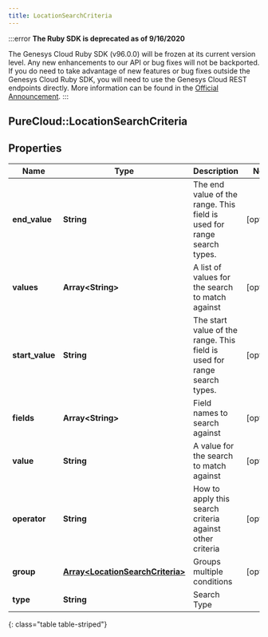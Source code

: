 ```yaml
---
title: LocationSearchCriteria
---
```


:::error
**The Ruby SDK is deprecated as of 9/16/2020**

The Genesys Cloud Ruby SDK (v96.0.0) will be frozen at its current version level. Any new enhancements to our API or bug fixes will not be backported. If you do need to take advantage of new features or bug fixes outside the Genesys Cloud Ruby SDK, you will need to use the Genesys Cloud REST endpoints directly. More information can be found in the [Official Announcement](https://developer.mypurecloud.com/forum/t/announcement-genesys-cloud-ruby-sdk-end-of-life/8850).
:::


## PureCloud::LocationSearchCriteria

## Properties

|Name | Type | Description | Notes|
|------------ | ------------- | ------------- | -------------|
| **end_value** | **String** | The end value of the range. This field is used for range search types. | [optional] |
| **values** | **Array&lt;String&gt;** | A list of values for the search to match against | [optional] |
| **start_value** | **String** | The start value of the range. This field is used for range search types. | [optional] |
| **fields** | **Array&lt;String&gt;** | Field names to search against | [optional] |
| **value** | **String** | A value for the search to match against | [optional] |
| **operator** | **String** | How to apply this search criteria against other criteria | [optional] |
| **group** | [**Array&lt;LocationSearchCriteria&gt;**](LocationSearchCriteria.html) | Groups multiple conditions | [optional] |
| **type** | **String** | Search Type | |
{: class="table table-striped"}


